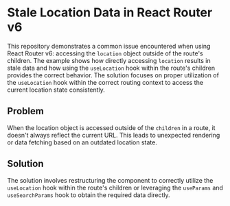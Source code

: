 # Stale Location Data in React Router v6

This repository demonstrates a common issue encountered when using React Router v6: accessing the `location` object outside of the route's children.  The example shows how directly accessing `location` results in stale data and how using the `useLocation` hook within the route's children provides the correct behavior.  The solution focuses on proper utilization of the `useLocation` hook within the correct routing context to access the current location state consistently.

## Problem

When the location object is accessed outside of the `children` in a route, it doesn't always reflect the current URL.  This leads to unexpected rendering or data fetching based on an outdated location state.

## Solution

The solution involves restructuring the component to correctly utilize the `useLocation` hook within the route's children or leveraging the `useParams` and `useSearchParams` hook to obtain the required data directly.